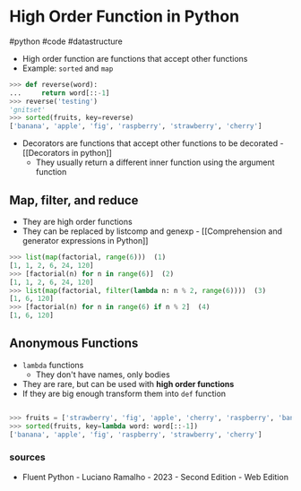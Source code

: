 # High Order Function in Python
#python #code #datastructure

- High order function are functions that accept other functions
- Example: `sorted` and `map`

```python
>>> def reverse(word):
...     return word[::-1]
>>> reverse('testing')
'gnitset'
>>> sorted(fruits, key=reverse)
['banana', 'apple', 'fig', 'raspberry', 'strawberry', 'cherry']
```

- Decorators are functions that accept other functions to be decorated - [[Decorators in python]]
  - They usually return a different inner function using the argument function

## Map, filter, and reduce

- They are high order functions
- They can be replaced by listcomp and genexp - [[Comprehension and generator expressions in Python]]
```python
>>> list(map(factorial, range(6)))  (1)
[1, 1, 2, 6, 24, 120]
>>> [factorial(n) for n in range(6)]  (2)
[1, 1, 2, 6, 24, 120]
>>> list(map(factorial, filter(lambda n: n % 2, range(6))))  (3)
[1, 6, 120]
>>> [factorial(n) for n in range(6) if n % 2]  (4)
[1, 6, 120]
```

## Anonymous Functions

- `lambda` functions
  - They don't have names, only bodies
- They are rare, but can be used with **high order functions**
- If they are big enough transform them into `def` function
```python

>>> fruits = ['strawberry', 'fig', 'apple', 'cherry', 'raspberry', 'banana']
>>> sorted(fruits, key=lambda word: word[::-1])
['banana', 'apple', 'fig', 'raspberry', 'strawberry', 'cherry']
```

### sources

- Fluent Python - Luciano Ramalho - 2023 - Second Edition - Web Edition
